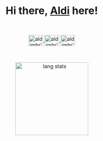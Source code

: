 <h1 align="center">Hi there, <a href=https://sikufaka.vercel.app/">Aldi</a> here!</h1>

<br />


<p align="center">
  <a href="https://www.codewars.com/users/aldimhr" target="_blank">
    <img align="center" alt="aldimhr's codewars" src="https://cdn.jsdelivr.net/npm/simple-icons@3.0.1/icons/codewars.svg" height="30" width="40"  />
  </a>  
  <a href="https://aldimhr.medium.com/" target="_blank">
    <img align="center" alt="aldimhr's medium" src="https://cdn.jsdelivr.net/npm/simple-icons@3.0.1/icons/medium.svg" height="30" width="40"  />
  </a>
  <a href="https://www.hackerrank.com/aldimhr" target="_blank">
    <img align="center" alt="aldimhr's leetcode" src="https://cdn.jsdelivr.net/npm/simple-icons@3.13.0/icons/hackerrank.svg" height="30" width="40"  />
  </a> 
</p>

<br />
<p align="center">
  <a href="https://github.com/aldimhr">
    <img height=200 align="center" alt="lang stats" src="https://github-readme-stats.vercel.app/api/top-langs/?username=aldimhr&layout=compact&langs_count=8&card_width=320" />
  </a>
</p>

<!--   
  <a href="https://leetcode.com/aldimhr/" target="_blank">
    <img align="center" alt="aldimhr's leetcode" src="https://cdn.jsdelivr.net/npm/simple-icons@6.23.0/icons/leetcode.svg" height="30" width="40"  />
  </a> 
-->
